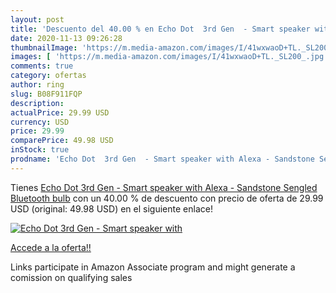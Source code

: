 ```yaml
---
layout: post
title: 'Descuento del 40.00 % en Echo Dot  3rd Gen  - Smart speaker with '
date: 2020-11-13 09:26:28
thumbnailImage: 'https://m.media-amazon.com/images/I/41wxwaoD+TL._SL200_.jpg'
images: [ 'https://m.media-amazon.com/images/I/41wxwaoD+TL._SL200_.jpg' ]
comments: true
category: ofertas
author: ring
slug: B08F911FQP
description:
actualPrice: 29.99 USD
currency: USD
price: 29.99
comparePrice: 49.98 USD
inStock: true
prodname: 'Echo Dot  3rd Gen  - Smart speaker with Alexa - Sandstone Sengled Bluetooth bulb'
---
```


Tienes [Echo Dot  3rd Gen  - Smart speaker with Alexa - Sandstone Sengled Bluetooth bulb](https://www.amazon.com/dp/B08F911FQP/?tag=tolees-20) con un 40.00 % de descuento con precio de oferta de 29.99 USD (original: 49.98 USD) en el siguiente enlace!

[![Echo Dot  3rd Gen  - Smart speaker with ](https://m.media-amazon.com/images/I/41wxwaoD+TL._SL200_.jpg)](https://www.amazon.com/dp/B08F911FQP/?tag=tolees-20)

[Accede a la oferta!!](https://www.amazon.com/dp/B08F911FQP/?tag=tolees-20)

Links participate in Amazon Associate program and might generate a comission on qualifying sales


